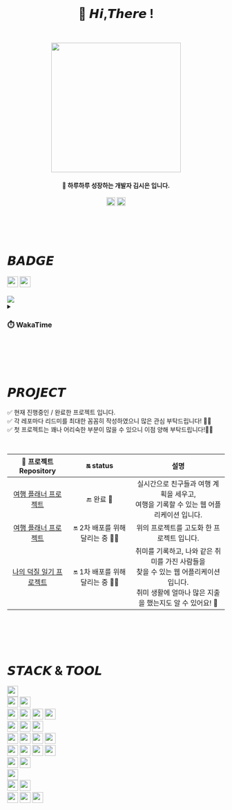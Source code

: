 <br>

<h1 align="center">
 👋 𝙃𝙞,𝙏𝙝𝙚𝙧𝙚 ! 
</h1>

<br>

<p align="center">
  <img src="https://github.com/sieunnnn/sieunnnn/assets/119668620/4d6e46cb-4359-43d9-bd71-0c0cf30e1b95" width="300px"/>
</p>

<h4 align="center">
 🌱 하루하루 성장하는 개발자 김시은 입니다.
</h4>
<div align="center">
 <a href="mailto:wldsmtldsm65@gmail.com"><img src="https://img.shields.io/badge/Gmail-EA4335?style=plastic&logo=gmail&logoColor=white" height="20px"/></a>
 <a href="https://sieun96.notion.site/25d98a14fdf8484faf1a159af2ce2916?pvs=4"><img src="https://img.shields.io/badge/TechLog-black?style=plastic&logo=notion&logoColor=white" height="20px"/></a>
 
 
</div>

<br>
<br>
<br>
<br>


# 𝘽𝘼𝘿𝙂𝙀
<div align="left">
  <img src="http://mazassumnida.wtf/api/mini/generate_badge?boj=sini_96" height="25px"/>
  <img src="https://wakatime.com/badge/user/64576960-570f-498b-ad69-685267d5d7ed.svg" height="25px"/>
</div>

<br>
<img src="https://github-profile-trophy.vercel.app/?username=sieunnnn&theme=gitdimmed&column=7"/>

<details>
<summary> <h3> ⏱️ WakaTime </h3> </summary>
<div>
<img src="https://github-readme-stats.vercel.app/api/wakatime?username=sieunnnn"/>
</div>
</details>

<br>
<br>
<br>
<br>

# 𝙋𝙍𝙊𝙅𝙀𝘾𝙏
✅ 현재 진행중인 / 완료한 프로젝트 입니다. <br>
✅ 각 레포마다 리드미를 최대한 꼼꼼히 작성하였으니 많은 관심 부탁드립니다! 🙇‍♀️ <br>
✅ 첫 프로젝트는 꽤나 어리숙한 부분이 많을 수 있으니 이점 양해 부탁드립니다!🙇‍♀️

<br>

| 📁 프로젝트 Repository | 🔛 status | 설명 |
|:-----:|:-----:|:-----:|
|<a href="https://github.com/sieunnnn/MultiCampusProject"> 여행 플래너 프로젝트 </a>| 🔚 완료 💫 | 실시간으로 친구들과 여행 계획을 세우고, <br> 여행을 기록할 수 있는 웹 어플리케이션 입니다. |
|<a href="https://github.com/travel-planner-project/TravelPlanner"> 여행 플래너 프로젝트 </a>| 🔛 2차 배포를 위해 달리는 중 🏃‍♀️ | 위의 프로젝트를 고도화 한 프로젝트 입니다. |
|<a href="https://github.com/My-duckzil-diary"> 나의 덕질 일기 프로젝트 </a>| 🔛 1차 배포를 위해 달리는 중 🏃‍♀️ | 취미를 기록하고, 나와 같은 취미를 가진 사람들을 <br> 찾을 수 있는 웹 어플리케이션 입니다. <br> 취미 생활에 얼마나 많은 지출을 했는지도 알 수 있어요! 💸|

<br>
<br>
<br>
<br>

# 𝙎𝙏𝘼𝘾𝙆 & 𝙏𝙊𝙊𝙇
<img src="https://img.shields.io/badge/Java-0B2C4A?style=flat&logo=java&logoColor=white" height="25px"/> <br>
<img src="https://img.shields.io/badge/MySQL-4479A1?style=flat&logo=mysql&logoColor=white" height="25px"/> <img src="https://img.shields.io/badge/Redis-DC382D?style=flat&logo=redis&logoColor=white" height="25px"/> <br>
<img src="https://img.shields.io/badge/SpringBoot-6DB33F?style=flat&logo=springboot&logoColor=white" height="25px"/> <img src="https://img.shields.io/badge/SpringSecurity-6DB33F?style=flat&logo=springsecurity&logoColor=white" height="25px"/> <img src="https://img.shields.io/badge/Thymeleaf-005F0F?style=flat&logo=thymeleaf&logoColor=white" height="25px"/> <img src="https://img.shields.io/badge/jsonwebtokens-black?style=flat&logo=jsonwebtokens&logoColor=white" height="25px"/> <br>
<img src="https://img.shields.io/badge/GitHubActions-2088FF?style=flat&logo=githubactions&logoColor=white" height="25px"/> <img src="https://img.shields.io/badge/Amazon CodeDeploy-1765F6?style=flat&logo=amazonaws&logoColor=white" height="25px"/> <img src="https://img.shields.io/badge/Amazon S3-569A31?style=flat&logo=amazons3&logoColor=white" height="25px"/> <br>
<img src="https://img.shields.io/badge/Nginx-009639?style=flat&logo=nginx&logoColor=white" height="25px"/> <img src="https://img.shields.io/badge/Amazon EC2-FF9900?style=flat&logo=amazonec2&logoColor=white" height="25px"/> <img src="https://img.shields.io/badge/Amazon RDS-527FFF?style=flat&logo=amazonrds&logoColor=white" height="25px"/> <img src="https://img.shields.io/badge/Amazon Route53-8C4FFF?style=flat&logo=amazonroute53&logoColor=white" height="25px"/> <br>
<img src="https://img.shields.io/badge/Apache Tomcat-F39914?style=flat&logo=apachetomcat&logoColor=white" height="25px"/> <img src="https://img.shields.io/badge/Ubuntu-E95420?style=flat&logo=ubuntu&logoColor=white" height="25px"/> <img src="https://img.shields.io/badge/Virtualbox-183A61?style=flat&logo=virtualbox&logoColor=white" height="25px"/> <img src="https://img.shields.io/badge/Linux-black?style=flat&logo=linux&logoColor=white" height="25px"/> <br>
<img src="https://img.shields.io/badge/Git-F05032?style=flat&logo=git&logoColor=white" height="25px"/> <img src="https://img.shields.io/badge/Github-black?style=flat&logo=github&logoColor=white" height="25px"/> <br>
<img src="https://img.shields.io/badge/WebSocket Stomp-black?style=flat&logoColor=white" height="25px"/> <br>
<img src="https://img.shields.io/badge/Swagger-85EA2D?style=flat&logo=swagger&logoColor=white" height="25px"/> <img src="https://img.shields.io/badge/Postman-FF6C37? style=flat&logo=postman&logoColor=white" height="25px"/> <br>
<img src="https://img.shields.io/badge/Notion-black?style=flat&logo=notion&logoColor=white" height="25px"/> <img src="https://img.shields.io/badge/figma-black?style=flat&logo=figma&logoColor=white" height="25px"/> <img src="https://img.shields.io/badge/IntelliJ IDEA-black?style=flat&logo=intellijidea&logoColor=white" height="25px"/>

<br>
<br>
<br>
<br>
<br>
<br>

